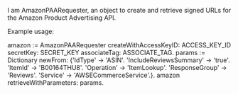 I am AmazonPAARequester, an object to create and retrieve signed URLs for the Amazon Product Advertising API.

Example usage:

amazon := AmazonPAARequester createWithAccessKeyID: ACCESS_KEY_ID secretKey: SECRET_KEY associateTag: ASSOCIATE_TAG.
params := Dictionary newFrom: {'IdType' -> 'ASIN'.
			'IncludeReviewsSummary' -> 'true'.
			'ItemId' -> 'B00164THU8'.
			'Operation' -> 'ItemLookup'.
			'ResponseGroup' -> 'Reviews'.
			'Service' -> 'AWSECommerceService'.}.
amazon retrieveWithParameters: params.
